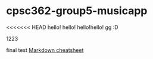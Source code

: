 # cpsc362-group5-musicapp

<<<<<<< HEAD hello! hello! hello!hello! gg :D

1223

final test 
[Markdown cheatsheet](https://guides.github.com/pdfs/markdown-cheatsheet-online.pdf)
